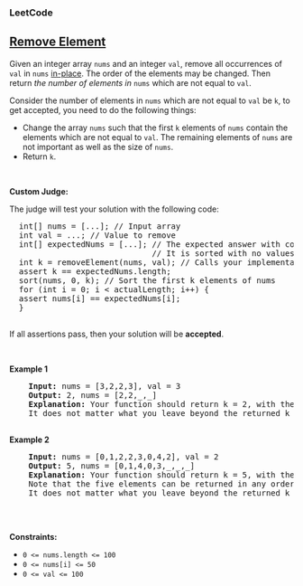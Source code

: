 <body>
  <h3>LeetCode</h3>
  <h2><a href="https://leetcode.com/problems/remove-element/description/">Remove Element</a></h2>
  
  <p>Given an integer array <code>nums</code> and an integer <code>val</code>, remove all occurrences of <code>val</code> in <code>nums</code> <a href="https://en.wikipedia.org/wiki/In-place_algorithm">in-place</a>. The order of the elements may be changed. Then return <em>the number of elements in</em> <code>nums</code> <e>which are not equal to</e> <code>val</code>.</p>
  <p>Consider the number of elements in <code>nums</code> which are not equal to <code>val</code> be <code>k</code>, to get accepted, you need to do the following things:</p>
  <ul>
    <li>Change the array <code>nums</code> such that the first <code>k</code> elements of <code>nums</code> contain the elements which are not equal to <code>val</code>. The remaining elements of <code>nums</code> are not important as well as the size of <code>nums</code>.</li>
    <li>Return <code>k</code>.</li>
  </ul>

  <p>&nbsp;</p>
  <p><strong class="Custom Judge">Custom Judge:</strong></p>
  <p>The judge will test your solution with the following code:</p>
  <pre>
  int[] nums = [...]; // Input array
  int val = ...; // Value to remove
  int[] expectedNums = [...]; // The expected answer with correct length.
                              // It is sorted with no values equaling val.
  int k = removeElement(nums, val); // Calls your implementation
  assert k == expectedNums.length;
  sort(nums, 0, k); // Sort the first k elements of nums
  for (int i = 0; i < actualLength; i++) {
  assert nums[i] == expectedNums[i];
  }
  </pre>
  <p>If all assertions pass, then your solution will be <strong>accepted</strong>.</p>

  <p>&nbsp;</p>
  <p><strong class="Eaxmaple">Example 1</strong></p>
  <pre>
    <strong>Input:</strong> nums = [3,2,2,3], val = 3
    <strong>Output:</strong> 2, nums = [2,2,_,_]
    <strong>Explanation:</strong> Your function should return k = 2, with the first two elements of nums being 2.
    It does not matter what you leave beyond the returned k (hence they are underscores).
  </pre>

   <p><strong class="Eaxmaple">Example 2</strong></p>
  <pre>
    <strong>Input:</strong> nums = [0,1,2,2,3,0,4,2], val = 2
    <strong>Output:</strong> 5, nums = [0,1,4,0,3,_,_,_]
    <strong>Explanation:</strong> Your function should return k = 5, with the first five elements of nums containing 0, 0, 1, 3, and 4.
    Note that the five elements can be returned in any order.
    It does not matter what you leave beyond the returned k (hence they are underscores).
  </pre>

  <p>&nbsp;</p>
  <p><strong class="Constraints:">Constraints:</strong></p>
  <ul>
    <li><code>0 <= nums.length <= 100</code></li>
    <li><code>0 <= nums[i] <= 50</code></li>
    <li><code>0 <= val <= 100</code></li>
  </ul>
</body>

